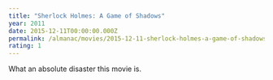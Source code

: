 ```yaml
---
title: "Sherlock Holmes: A Game of Shadows"
year: 2011
date: 2015-12-11T00:00:00.000Z
permalink: /almanac/movies/2015-12-11-sherlock-holmes-a-game-of-shadows/index.html
rating: 1
---
```


What an absolute disaster this movie is.

